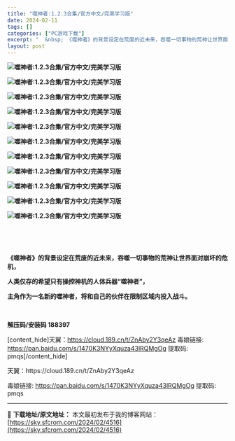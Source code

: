 ```yaml
---
title: "噬神者:1.2.3合集/官方中文/完美学习版"
date: 2024-02-11
tags: []
categories: ["PC游戏下载"]
excerpt: "  &nbsp; 《噬神者》的背景设定在荒废的近未来，吞噬一切事物的荒神让世界面对崩坏的危机， 人类仅存的希望只有操控神机的人体兵器“噬神者”， 主角作为一名新的噬神者，将和自己的伙伴在限制区域内投入战斗。 &nbsp; 解压码/安装码 188397 [content_hide]天翼：https:/&hellip;"
layout: post
---
```


<strong><img src="https://img.piclabo.xyz/upload/art_editor/20210514-1/a8e5c3c454ffaca3a9c184c156cd62bb.jpg" alt="噬神者:1.2.3合集/官方中文/完美学习版" /></strong>

<strong><img src="https://img.piclabo.xyz/upload/art_editor/20210514-1/81c83b09cc068aa90daf301b0205a36d.jpg" alt="噬神者:1.2.3合集/官方中文/完美学习版" /></strong>

<strong><img src="https://img.piclabo.xyz/upload/art_editor/20210514-1/005708a058d5c38be9479f56e0460b42.jpg" alt="噬神者:1.2.3合集/官方中文/完美学习版" /></strong>

<strong><img src="https://img.piclabo.xyz/upload/art_editor/20210514-1/169f9fd3e6238be7bbc1b47dbc650aa2.jpg" alt="噬神者:1.2.3合集/官方中文/完美学习版" /></strong>

<strong><img src="https://img.piclabo.xyz/upload/art_editor/20210514-1/6f252d3f0df3f745738a0d3ba986d339.jpg" alt="噬神者:1.2.3合集/官方中文/完美学习版" /></strong>

<strong><img src="https://img.piclabo.xyz/upload/art_editor/20210514-1/72cbb1a53b857e21eabb538eb849b8b1.jpg" alt="噬神者:1.2.3合集/官方中文/完美学习版" /></strong>

<strong><img src="https://img.piclabo.xyz/upload/art_editor/20210514-1/dec929af34b14d3d77f4c81709279635.jpg" alt="噬神者:1.2.3合集/官方中文/完美学习版" /></strong>

<strong><img src="https://img.piclabo.xyz/upload/art_editor/20210514-1/70ff79a3ffdf8d71d6a3254c42ccbf4b.jpg" alt="噬神者:1.2.3合集/官方中文/完美学习版" /></strong>

<strong><img src="https://img.piclabo.xyz/upload/art_editor/20210514-1/542c5d123cff7e40f386760125a984c1.jpg" alt="噬神者:1.2.3合集/官方中文/完美学习版" /></strong>

<strong><img src="https://img.piclabo.xyz/upload/art_editor/20210514-1/2f62cffc659482cc9f53bdebc23400c2.jpg" alt="噬神者:1.2.3合集/官方中文/完美学习版" /></strong>

<strong><img src="https://img.piclabo.xyz/upload/art_editor/20210514-1/2a5cb0bd6c449b77aac722a8631b3c46.jpg" alt="噬神者:1.2.3合集/官方中文/完美学习版" /></strong>

<strong> </strong>

&nbsp;

<strong>《噬神者》的背景设定在荒废的近未来，吞噬一切事物的荒神让世界面对崩坏的危机，</strong>

<strong>人类仅存的希望只有操控神机的人体兵器“噬神者”，</strong>

<strong>主角作为一名新的噬神者，将和自己的伙伴在限制区域内投入战斗。</strong>

&nbsp;

<strong>解压码/安装码 188397</strong>

[content_hide]天翼：https://cloud.189.cn/t/ZnAby2Y3qeAz
毒娘链接: https://pan.baidu.com/s/1470K3NYyXquza43lRQMgOg
提取码: pmqs[/content_hide]

<!--wechatfans start-->天翼：https://cloud.189.cn/t/ZnAby2Y3qeAz
毒娘链接: https://pan.baidu.com/s/1470K3NYyXquza43lRQMgOg
提取码: pmqs<!--wechatfans end-->

---
📖 **下载地址/原文地址：** 本文最初发布于我的博客网站：[https://sky.sfcrom.com/2024/02/4516](https://sky.sfcrom.com/2024/02/4516)
